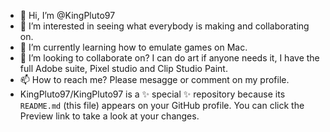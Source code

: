- 👋 Hi, I’m @KingPluto97
- 👀 I’m interested in seeing what everybody is making and collaborating on.
- 🌱 I’m currently learning how to emulate games on Mac.
- 💞️ I’m looking to collaborate on? I can do art if anyone needs it, I have the full Adobe suite, Pixel studio and Clip Studio Paint.
- 📫 How to reach me? Please mesagge or comment on my profile.
- KingPluto97/KingPluto97 is a ✨ special ✨ repository because its `README.md` (this file) appears on your GitHub profile. You can click the Preview link to take a look at your changes.

